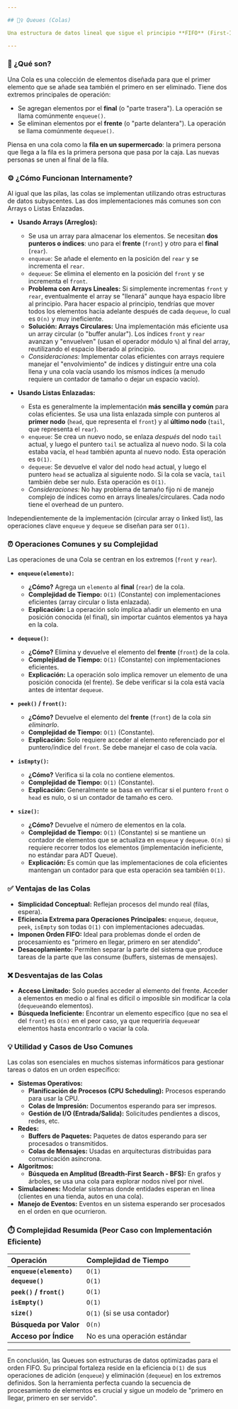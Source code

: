 ```yaml
---

## 🚶‍♀️ Queues (Colas)

Una estructura de datos lineal que sigue el principio **FIFO** (First-In, First-Out - Primero en Entrar, Primero en Salir).

---
```


### 🤔 ¿Qué son?

Una Cola es una colección de elementos diseñada para que el primer elemento que se añade sea también el primero en ser eliminado. Tiene dos extremos principales de operación:

*   Se agregan elementos por el **final** (o "parte trasera"). La operación se llama comúnmente `enqueue()`.
*   Se eliminan elementos por el **frente** (o "parte delantera"). La operación se llama comúnmente `dequeue()`.

Piensa en una cola como la **fila en un supermercado**: la primera persona que llega a la fila es la primera persona que pasa por la caja. Las nuevas personas se unen al final de la fila.

### ⚙️ ¿Cómo Funcionan Internamente?

Al igual que las pilas, las colas se implementan utilizando otras estructuras de datos subyacentes. Las dos implementaciones más comunes son con Arrays o Listas Enlazadas.

*   **Usando Arrays (Arreglos):**
    *   Se usa un array para almacenar los elementos. Se necesitan **dos punteros o índices**: uno para el **frente** (`front`) y otro para el **final** (`rear`).
    *   `enqueue`: Se añade el elemento en la posición del `rear` y se incrementa el `rear`.
    *   `dequeue`: Se elimina el elemento en la posición del `front` y se incrementa el `front`.
    *   **Problema con Arrays Lineales:** Si simplemente incrementas `front` y `rear`, eventualmente el array se "llenará" aunque haya espacio libre al principio. Para hacer espacio al principio, tendrías que mover todos los elementos hacia adelante después de cada `dequeue`, lo cual es `O(n)` y muy ineficiente.
    *   **Solución: Arrays Circulares:** Una implementación más eficiente usa un array circular (o "buffer anular"). Los índices `front` y `rear` avanzan y "envuelven" (usan el operador módulo `%`) al final del array, reutilizando el espacio liberado al principio.
    *   *Consideraciones:* Implementar colas eficientes con arrays requiere manejar el "envolvimiento" de índices y distinguir entre una cola llena y una cola vacía usando los mismos índices (a menudo requiere un contador de tamaño o dejar un espacio vacío).

*   **Usando Listas Enlazadas:**
    *   Esta es generalmente la implementación **más sencilla y común** para colas eficientes. Se usa una lista enlazada simple con punteros al **primer nodo** (`head`, que representa el `front`) y al **último nodo** (`tail`, que representa el `rear`).
    *   `enqueue`: Se crea un nuevo nodo, se enlaza *después* del nodo `tail` actual, y luego el puntero `tail` se actualiza al nuevo nodo. Si la cola estaba vacía, el `head` también apunta al nuevo nodo. Esta operación es `O(1)`.
    *   `dequeue`: Se devuelve el valor del nodo `head` actual, y luego el puntero `head` se actualiza al siguiente nodo. Si la cola se vacía, `tail` también debe ser nulo. Esta operación es `O(1)`.
    *   *Consideraciones:* No hay problema de tamaño fijo ni de manejo complejo de índices como en arrays lineales/circulares. Cada nodo tiene el overhead de un puntero.

Independientemente de la implementación (circular array o linked list), las operaciones clave `enqueue` y `dequeue` se diseñan para ser `O(1)`.

### ⏰ Operaciones Comunes y su Complejidad

Las operaciones de una Cola se centran en los extremos (`front` y `rear`).

*   **`enqueue(elemento)`:**
    *   **¿Cómo?** Agrega un `elemento` al **final** (`rear`) de la cola.
    *   **Complejidad de Tiempo:** `O(1)` (Constante) con implementaciones eficientes (array circular o lista enlazada).
    *   **Explicación:** La operación solo implica añadir un elemento en una posición conocida (el final), sin importar cuántos elementos ya haya en la cola.

*   **`dequeue()`:**
    *   **¿Cómo?** Elimina y devuelve el elemento del **frente** (`front`) de la cola.
    *   **Complejidad de Tiempo:** `O(1)` (Constante) con implementaciones eficientes.
    *   **Explicación:** La operación solo implica remover un elemento de una posición conocida (el frente). Se debe verificar si la cola está vacía antes de intentar `dequeue`.

*   **`peek()` / `front()`:**
    *   **¿Cómo?** Devuelve el elemento del **frente** (`front`) de la cola *sin eliminarlo*.
    *   **Complejidad de Tiempo:** `O(1)` (Constante).
    *   **Explicación:** Solo requiere acceder al elemento referenciado por el puntero/índice del `front`. Se debe manejar el caso de cola vacía.

*   **`isEmpty()`:**
    *   **¿Cómo?** Verifica si la cola no contiene elementos.
    *   **Complejidad de Tiempo:** `O(1)` (Constante).
    *   **Explicación:** Generalmente se basa en verificar si el puntero `front` o `head` es nulo, o si un contador de tamaño es cero.

*   **`size()`:**
    *   **¿Cómo?** Devuelve el número de elementos en la cola.
    *   **Complejidad de Tiempo:** `O(1)` (Constante) si se mantiene un contador de elementos que se actualiza en `enqueue` y `dequeue`. `O(n)` si requiere recorrer todos los elementos (implementación ineficiente, no estándar para ADT Queue).
    *   **Explicación:** Es común que las implementaciones de cola eficientes mantengan un contador para que esta operación sea también `O(1)`.

### ✅ Ventajas de las Colas

*   **Simplicidad Conceptual:** Reflejan procesos del mundo real (filas, espera).
*   **Eficiencia Extrema para Operaciones Principales:** `enqueue`, `dequeue`, `peek`, `isEmpty` son todas `O(1)` con implementaciones adecuadas.
*   **Imponen Orden FIFO:** Ideal para problemas donde el orden de procesamiento es "primero en llegar, primero en ser atendido".
*   **Desacoplamiento:** Permiten separar la parte del sistema que produce tareas de la parte que las consume (buffers, sistemas de mensajes).

### ❌ Desventajas de las Colas

*   **Acceso Limitado:** Solo puedes acceder al elemento del frente. Acceder a elementos en medio o al final es difícil o imposible sin modificar la cola (`dequeue`ando elementos).
*   **Búsqueda Ineficiente:** Encontrar un elemento específico (que no sea el del `front`) es `O(n)` en el peor caso, ya que requeriría `dequeue`ar elementos hasta encontrarlo o vaciar la cola.

### 💡 Utilidad y Casos de Uso Comunes

Las colas son esenciales en muchos sistemas informáticos para gestionar tareas o datos en un orden específico:

*   **Sistemas Operativos:**
    *   **Planificación de Procesos (CPU Scheduling):** Procesos esperando para usar la CPU.
    *   **Colas de Impresión:** Documentos esperando para ser impresos.
    *   **Gestión de I/O (Entrada/Salida):** Solicitudes pendientes a discos, redes, etc.
*   **Redes:**
    *   **Buffers de Paquetes:** Paquetes de datos esperando para ser procesados o transmitidos.
    *   **Colas de Mensajes:** Usadas en arquitecturas distribuidas para comunicación asíncrona.
*   **Algoritmos:**
    *   **Búsqueda en Amplitud (Breadth-First Search - BFS):** En grafos y árboles, se usa una cola para explorar nodos nivel por nivel.
*   **Simulaciones:** Modelar sistemas donde entidades esperan en línea (clientes en una tienda, autos en una cola).
*   **Manejo de Eventos:** Eventos en un sistema esperando ser procesados en el orden en que ocurrieron.

### ⏱️ Complejidad Resumida (Peor Caso con Implementación Eficiente)

| Operación           | Complejidad de Tiempo |
| :------------------ | :-------------------- |
| **`enqueue(elemento)`**| `O(1)`                |
| **`dequeue()`**     | `O(1)`                |
| **`peek()` / `front()`**| `O(1)`                |
| **`isEmpty()`**     | `O(1)`                |
| **`size()`**        | `O(1)` (si se usa contador) |
| **Búsqueda por Valor**| `O(n)`                |
| **Acceso por Índice**| No es una operación estándar |

---

En conclusión, las Queues son estructuras de datos optimizadas para el orden FIFO. Su principal fortaleza reside en la eficiencia `O(1)` de sus operaciones de adición (`enqueue`) y eliminación (`dequeue`) en los extremos definidos. Son la herramienta perfecta cuando la secuencia de procesamiento de elementos es crucial y sigue un modelo de "primero en llegar, primero en ser servido".
